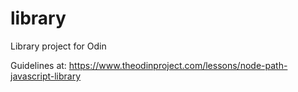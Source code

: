 # library

Library project for Odin

Guidelines at:
https://www.theodinproject.com/lessons/node-path-javascript-library
